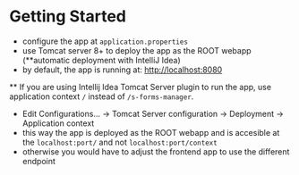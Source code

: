 # Getting Started

- configure the app at `application.properties`
- use Tomcat server 8+ to deploy the app as the ROOT webapp (**automatic deployment with IntelliJ Idea)
- by default, the app is running at: [http://localhost:8080](http://localhost:8080)

** If you are using Intellij Idea Tomcat Server plugin to run the app, use application context `/` instead of `/s-forms-manager`.
- Edit Configurations... -> Tomcat Server configuration -> Deployment -> Application context
- this way the app is deployed as the ROOT webapp and is accesible at the `localhost:port/` and not `localhost:port/context`
- otherwise you would have to adjust the frontend app to use the different endpoint  